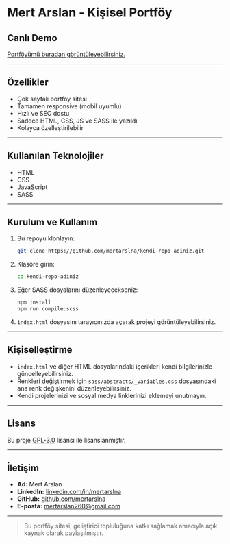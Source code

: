 # Mert Arslan - Kişisel Portföy

## Canlı Demo
[Portföyümü buradan görüntüleyebilirsiniz.](https://github.com/mertarslna/kendi-repo-adiniz/)

---

## Özellikler

- Çok sayfalı portföy sitesi
- Tamamen responsive (mobil uyumlu)
- Hızlı ve SEO dostu
- Sadece HTML, CSS, JS ve SASS ile yazıldı
- Kolayca özelleştirilebilir

---

## Kullanılan Teknolojiler

- HTML
- CSS
- JavaScript
- SASS

---

## Kurulum ve Kullanım

1. Bu repoyu klonlayın:
   ```bash
   git clone https://github.com/mertarslna/kendi-repo-adiniz.git
   ```
2. Klasöre girin:
   ```bash
   cd kendi-repo-adiniz
   ```
3. Eğer SASS dosyalarını düzenleyecekseniz:
   ```bash
   npm install
   npm run compile:scss
   ```
4. `index.html` dosyasını tarayıcınızda açarak projeyi görüntüleyebilirsiniz.

---

## Kişiselleştirme

- `index.html` ve diğer HTML dosyalarındaki içerikleri kendi bilgilerinizle güncelleyebilirsiniz.
- Renkleri değiştirmek için `sass/abstracts/_variables.css` dosyasındaki ana renk değişkenini düzenleyebilirsiniz.
- Kendi projelerinizi ve sosyal medya linklerinizi eklemeyi unutmayın.

---

## Lisans

Bu proje [GPL-3.0](LICENSE) lisansı ile lisanslanmıştır.

---

## İletişim

- **Ad:** Mert Arslan
- **LinkedIn:** [linkedin.com/in/mertarslna](https://linkedin.com/in/mertarslna)
- **GitHub:** [github.com/mertarslna](https://github.com/mertarslna)
- **E-posta:** mertarslan260@gmail.com

---

> Bu portföy sitesi, geliştirici topluluğuna katkı sağlamak amacıyla açık kaynak olarak paylaşılmıştır.

